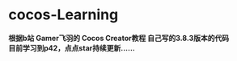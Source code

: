 # cocos-Learning
**根据b站 Gamer飞羽的 Cocos Creator教程 自己写的3.8.3版本的代码**  
**目前学习到p42，点点star持续更新......**  
